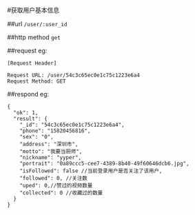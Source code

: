 #获取用户基本信息


##url
`/user/:user_id`


##http method
`get`


##request
eg:
```
[Request Header]

Request URL: /user/54c3c65ec0e1c75c1223e6a4
Request Method: GET

```

##respond
eg:
```
{
  "ok": 1,
  "result": {
    "_id": "54c3c65ec0e1c75c1223e6a4",
    "phone": "15820456816",
    "sex": "0",
    "address": "深圳市",
    "motto": "我要当厨师",
    "nickname": "yyper",
    "portrait": "0a89ccc5-cee7-4389-8b40-49f60646dcb6.jpg",
    "isFollowed": false //当前登录用户是否关注了该用户,
    "followed": 0, //关注数
    "uped": 0,//赞过的视频数量
    "collected": 0 //收藏过的数量
  }
}
```



